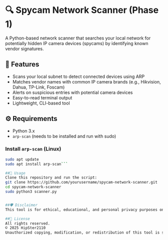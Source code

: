 # 🔍 Spycam Network Scanner (Phase 1)

A Python-based network scanner that searches your local network for potentially hidden IP camera devices (spycams) by identifying known vendor signatures.

## 📌 Features

- Scans your local subnet to detect connected devices using ARP
- Matches vendor names with common IP camera brands (e.g., Hikvision, Dahua, TP-Link, Foscam)
- Alerts on suspicious entries with potential camera devices
- Easy-to-read terminal output
- Lightweight, CLI-based tool

## ⚙️ Requirements

- Python 3.x
- `arp-scan` (needs to be installed and run with sudo)

### Install `arp-scan` (Linux)

```bash
sudo apt update
sudo apt install arp-scan```

##🚀 Usage
Clone this repository and run the script:
git clone https://github.com/yourusername/spycam-network-scanner.git
cd spycam-network-scanner
sudo python3 scanner.py


##🛡 Disclaimer
This tool is for ethical, educational, and personal privacy purposes only. Use it only on networks you own or have explicit permission to scan.

##📄 License
All rights reserved.
© 2025 HipSter2110
Unauthorized copying, modification, or redistribution of this tool is strictly prohibited.

